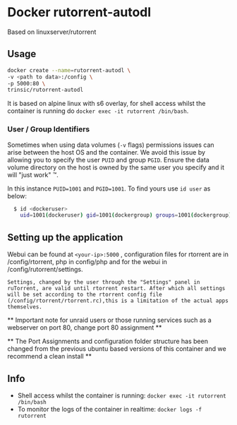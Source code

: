 # Docker rutorrent-autodl

Based on linuxserver/rutorrent

## Usage

```sh
docker create --name=rutorrent-autodl \
-v <path to data>:/config \
-p 5000:80 \
trinsic/rutorrent-autodl
```

It is based on alpine linux with s6 overlay, for shell access whilst the container is running do `docker exec -it rutorrent /bin/bash`.

### User / Group Identifiers

Sometimes when using data volumes (`-v` flags) permissions issues can arise between the host OS and the container. We avoid this issue by allowing you to specify the user `PUID` and group `PGID`. Ensure the data volume directory on the host is owned by the same user you specify and it will "just work" ™.

In this instance `PUID=1001` and `PGID=1001`. To find yours use `id user` as below:

```sh
  $ id <dockeruser>
    uid=1001(dockeruser) gid=1001(dockergroup) groups=1001(dockergroup)
```

## Setting up the application

Webui can be found at `<your-ip>:5000` , configuration files for rtorrent are in /config/rtorrent, php in config/php and for the webui in /config/rutorrent/settings.

`Settings, changed by the user through the "Settings" panel in ruTorrent, are valid until rtorrent restart. After which all settings will be set according to the rtorrent config file (/config/rtorrent/rtorrent.rc),this is a limitation of the actual apps themselves.`

** Important note for unraid users or those running services such as a webserver on port 80, change port 80 assignment **

** The Port Assignments and configuration folder structure has been changed from the previous ubuntu based versions of this container and we recommend a clean install **

## Info

* Shell access whilst the container is running: `docker exec -it rutorrent /bin/bash`
* To monitor the logs of the container in realtime: `docker logs -f rutorrent`
